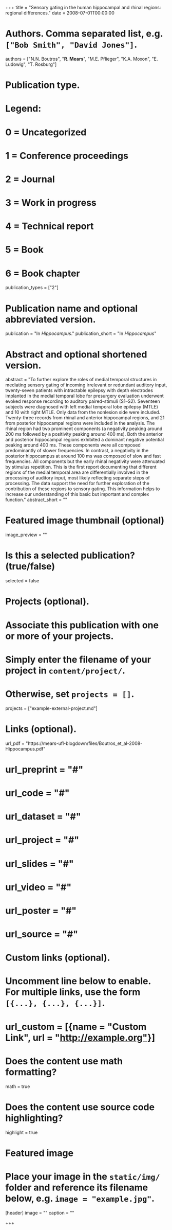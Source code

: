 +++
title = "Sensory gating in the human hippocampal and rhinal regions: regional differences."
date = 2008-07-01T00:00:00

# Authors. Comma separated list, e.g. `["Bob Smith", "David Jones"]`.
authors = ["N.N. Boutros", "**R. Mears**", "M.E. Pflieger", "K.A. Moxon", "E. Ludowig", "T. Rosburg"]

# Publication type.
# Legend:
# 0 = Uncategorized
# 1 = Conference proceedings
# 2 = Journal
# 3 = Work in progress
# 4 = Technical report
# 5 = Book
# 6 = Book chapter
publication_types = ["2"]

# Publication name and optional abbreviated version.
publication = "In *Hippocampus*."
publication_short = "In *Hippocampus*"

# Abstract and optional shortened version.
abstract = "To further explore the roles of medial temporal structures in mediating sensory gating of incoming irrelevant or redundant auditory input, twenty-seven patients with intractable epilepsy with depth electrodes implanted in the medial temporal lobe for presurgery evaluation underwent evoked response recording to auditory paired-stimuli (S1–S2). Seventeen subjects were diagnosed with left medial temporal lobe epilepsy (MTLE) and 10 with right MTLE. Only data from the nonlesion side were included. Twenty-three records from rhinal and anterior hippocampal regions, and 21 from posterior hippocampal regions were included in the analysis. The rhinal region had two prominent components (a negativity peaking around 200 ms followed by a positivity peaking around 400 ms). Both the anterior and posterior hippocampal regions exhibited a dominant negative potential peaking around 400 ms. These components were all composed predominantly of slower frequencies. In contrast, a negativity in the posterior hippocampus at around 100 ms was composed of slow and fast frequencies. All components but the early rhinal negativity were attenuated by stimulus repetition. This is the first report documenting that different regions of the medial temporal area are differentially involved in the processing of auditory input, most likely reflecting separate steps of processing. The data support the need for further exploration of the contribution of these regions to sensory gating. This information helps to increase our understanding of this basic but important and complex function."
abstract_short = ""

# Featured image thumbnail (optional)
image_preview = ""

# Is this a selected publication? (true/false)
selected = false

# Projects (optional).
#   Associate this publication with one or more of your projects.
#   Simply enter the filename of your project in `content/project/`.
#   Otherwise, set `projects = []`.
projects = ["example-external-project.md"]

# Links (optional).
url_pdf = "https://mears-ufl-blogdown/files/Boutros_et_al-2008-Hippocampus.pdf"
# url_preprint = "#"
# url_code = "#"
# url_dataset = "#"
# url_project = "#"
# url_slides = "#"
# url_video = "#"
# url_poster = "#"
# url_source = "#"

# Custom links (optional).
#   Uncomment line below to enable. For multiple links, use the form `[{...}, {...}, {...}]`.
# url_custom = [{name = "Custom Link", url = "http://example.org"}]

# Does the content use math formatting?
math = true

# Does the content use source code highlighting?
highlight = true

# Featured image
# Place your image in the `static/img/` folder and reference its filename below, e.g. `image = "example.jpg"`.
[header]
image = ""
caption = ""

+++


